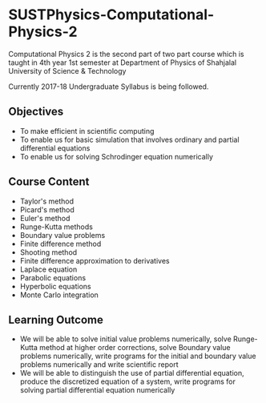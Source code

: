 # SUSTPhysics-Computational-Physics-2
Computational Physics 2 is the second part of two part course which is taught in 4th year 1st semester 
at Department of Physics of Shahjalal University of Science &amp; Technology

Currently 2017-18 Undergraduate Syllabus is being followed.

## Objectives
  * To make efficient in scientific computing
  * To enable us for basic simulation that involves ordinary and partial differential equations
  * To enable us for solving Schrodinger equation numerically

## Course Content
  * Taylor's method
  * Picard's method
  * Euler's method
  * Runge-Kutta methods
  * Boundary value problems
  * Finite difference method
  * Shooting method
  * Finite difference approximation to derivatives
  * Laplace equation
  * Parabolic equations
  * Hyperbolic equations
  * Monte Carlo integration

## Learning Outcome
  * We will be able to solve initial value problems numerically, solve Runge-Kutta method at higher order corrections,
    solve Boundary value problems numerically, write programs for the initial and boundary value problems numerically
    and write scientific report
  * We will be able to distinguish the use of partial differential equation, produce the discretized equation of a
    system, write programs for solving partial differential equation numerically
